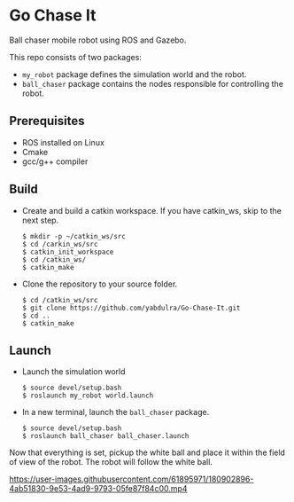 # Go Chase It

Ball chaser mobile robot using ROS and Gazebo.

This repo consists of two packages:
* `my_robot` package defines the simulation world and the robot.
* `ball_chaser` package contains the nodes responsible for controlling the robot.

## Prerequisites
* ROS installed on Linux
* Cmake
* gcc/g++ compiler

## Build
* Create and build a catkin workspace. If you have catkin_ws, skip to the next step.
    ```
    $ mkdir -p ~/catkin_ws/src
    $ cd /carkin_ws/src
    $ catkin_init_workspace
    $ cd /catkin_ws/
    $ catkin_make
    ```
* Clone the repository to your source folder.
    ```
    $ cd /catkin_ws/src
    $ git clone https://github.com/yabdulra/Go-Chase-It.git
    $ cd ..
    $ catkin_make
## Launch
* Launch the simulation world
    ```
    $ source devel/setup.bash
    $ roslaunch my_robot world.launch
    ```
* In a new terminal, launch the `ball_chaser` package.
    ```
    $ source devel/setup.bash
    $ roslaunch ball_chaser ball_chaser.launch
    ```
Now that everything is set, pickup the white ball and place it within the field of view of the robot. The robot will follow the white ball.

https://user-images.githubusercontent.com/61895971/180902896-4ab51830-9e53-4ad9-9793-05fe87f84c00.mp4